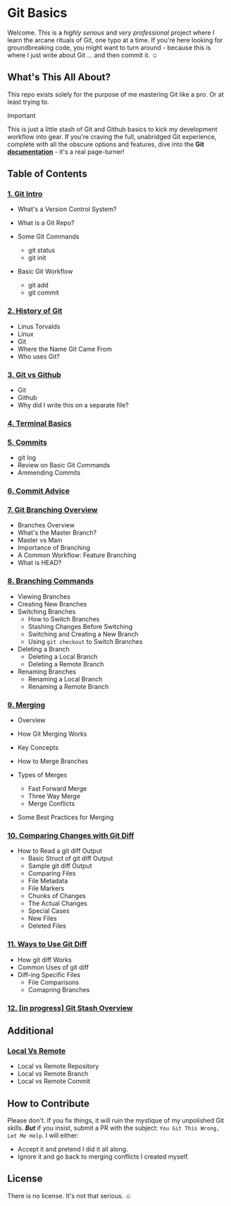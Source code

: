 # Git Basics

Welcome. This is a _highly serious_ and _very professional_ project where I learn the arcane rituals of Git, one typo at a time. If you're here looking for groundbreaking code, you might want to turn around - because this is where I just write about Git ... and then commit it. &#9786;

## What's This All About?

This repo exists solely for the purpose of me mastering Git like a pro. Or at least trying to.

> [!Important]
> This is just a little stash of Git and Github basics to kick my development workflow into gear. If you're craving the full, unabridged Git experience, complete with all the obscure options and features, dive into the **Git [documentation](https://git-scm.com/docs)** - it's a real page-turner!

## Table of Contents

### [1. Git Intro](1-git-intro.md)

- What's a Version Control System?

- What is a Git Repo?

- Some Git Commands

  - git status
  - git init

- Basic Git Workflow
  - git add
  - git commit

### [2. History of Git](2-history-of-git.md)

- Linus Torvalds
- Linux
- Git
- Where the Name Git Came From
- Who uses Git?

### [3. Git vs Github](3-git-vs-github.md)

- Git
- Github
- Why did I write this on a separate file?

### [4. Terminal Basics](4-terminal-basics.md)

### [5. Commits](5-more-about-commits.md)

- git log
- Review on Basic Git Commands
- Ammending Commits

### [6. Commit Advice](6-commit-advice.md)

### [7. Git Branching Overview](7-git-branching.md)

- Branches Overview
- What's the Master Branch?
- Master vs Main
- Importance of Branching
- A Common Workflow: Feature Branching
- What is HEAD?

### [8. Branching Commands](8-more-about-branching.md)

- Viewing Branches
- Creating New Branches
- Switching Branches
  - How to Switch Branches
  - Stashing Changes Before Switching
  - Switching and Creating a New Branch
  - Using `git checkout` to Switch Branches
- Deleting a Branch
  - Deleting a Local Branch
  - Deleting a Remote Branch
- Renaming Branches
  - Renaming a Local Branch
  - Renaming a Remote Branch

### [9. Merging](9-git-merging.md)

- Overview
- How Git Merging Works
- Key Concepts
- How to Merge Branches
- Types of Merges

  - Fast Forward Merge
  - Three Way Merge
  - Merge Conflicts

- Some Best Practices for Merging

### [10. Comparing Changes with Git Diff](10-git-diff-overview.md)

- How to Read a git diff Output
  - Basic Struct of git diff Output
  - Sample git diff Output
  - Comparing Files
  - File Metadata
  - File Markers
  - Chunks of Changes
  - The Actual Changes
  - Special Cases
  - New Files
  - Deleted Files

### [11. Ways to Use Git Diff](11-ways-to-use-git-diff.md)

- How git diff Works
- Common Uses of git diff
- Diff-ing Specific Files
  - File Comparisons
  - Comapring Branches

### [12. [in progress] Git Stash Overview](12-git-stash.md)

## Additional

### [Local Vs Remote](additional-local-vs-remote.md)

- Local vs Remote Repository
- Local vs Remote Branch
- Local vs Remote Commit

## How to Contribute

Please don't. If you fix things, it will ruin the mystique of my unpolished Git skills. **_But_** if you insist, submit a PR with the subject: `You Git This Wrong, Let Me Help`. I will either:

- Accept it and pretend I did it all along.
- Ignore it and go back to merging conflicts I created myself.

## License

There is no license. It's not that serious. &#9786;
